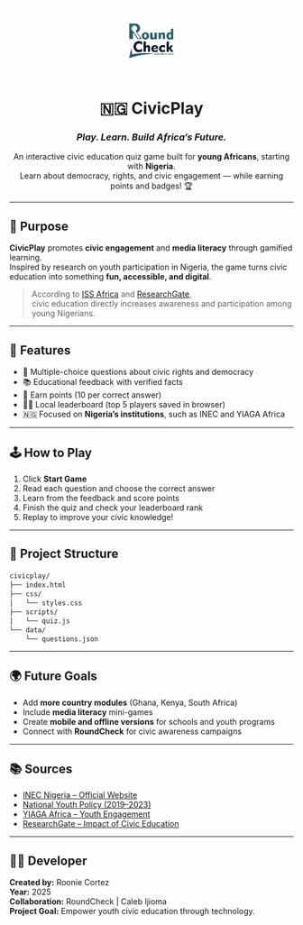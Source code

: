 <div align="center">

<img src="assets/logo.jpg" alt="CivicPlay Logo" width="120"/>

# 🇳🇬 **CivicPlay**  
### *Play. Learn. Build Africa’s Future.*

An interactive civic education quiz game built for **young Africans**, starting with **Nigeria**.  
Learn about democracy, rights, and civic engagement — while earning points and badges! 🏆  

</div>

---

## 🎯 **Purpose**

**CivicPlay** promotes **civic engagement** and **media literacy** through gamified learning.  
Inspired by research on youth participation in Nigeria, the game turns civic education into something **fun, accessible, and digital**.

> According to [ISS Africa](https://issafrica.org/iss-today/nigerias-youth-take-centre-stage-in-the-2023-polls) and [ResearchGate](https://www.researchgate.net/publication/373100176_Impact_of_Civic_Education_on_Political_Participation_and_Awareness_among_Nigerian_Youths),  
> civic education directly increases awareness and participation among young Nigerians.

---

## 🧠 **Features**

- 🧩 Multiple-choice questions about civic rights and democracy  
- 📚 Educational feedback with verified facts  
- 🏅 Earn points (10 per correct answer)  
- 🧍‍♂️ Local leaderboard (top 5 players saved in browser)  
- 🇳🇬 Focused on **Nigeria’s institutions**, such as INEC and YIAGA Africa  

---

## 🕹 **How to Play**

1. Click **Start Game**  
2. Read each question and choose the correct answer  
3. Learn from the feedback and score points  
4. Finish the quiz and check your leaderboard rank  
5. Replay to improve your civic knowledge!  

---

## 📁 **Project Structure**

```
civicplay/
├── index.html
├── css/
│   └── styles.css
├── scripts/
│   └── quiz.js
└── data/
    └── questions.json
```

---

## 🌍 **Future Goals**

- Add **more country modules** (Ghana, Kenya, South Africa)  
- Include **media literacy** mini-games  
- Create **mobile and offline versions** for schools and youth programs  
- Connect with **RoundCheck** for civic awareness campaigns  

---

## 📚 **Sources**

- [INEC Nigeria – Official Website](https://www.inecnigeria.org/)  
- [National Youth Policy (2019–2023)](https://www.prb.org/wp-content/uploads/2020/06/Nigeria-National-Youth-Policy-2019-2023.pdf)  
- [YIAGA Africa – Youth Engagement](https://nigerianyouthsdgs.org/youth-engagement-in-local-democracy-why-it-matters-and-how-to-get-involved)  
- [ResearchGate – Impact of Civic Education](https://www.researchgate.net/publication/373100176_Impact_of_Civic_Education_on_Political_Participation_and_Awareness_among_Nigerian_Youths)  

---

## 👨‍💻 **Developer**

**Created by:** Roonie Cortez  
**Year:** 2025  
**Collaboration:** RoundCheck | Caleb Ijioma  
**Project Goal:** Empower youth civic education through technology.